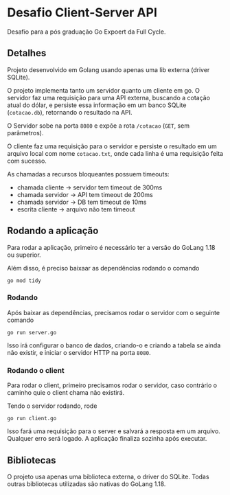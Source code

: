 # Desafio Client-Server API

Desafio para a pós graduação Go Expoert da Full Cycle.

## Detalhes

Projeto desenvolvido em Golang usando apenas uma lib externa (driver SQLite).

O projeto implementa tanto um servidor quanto um cliente em go. O servidor faz uma requisição para uma API externa, buscando a cotação atual do dólar, e persiste essa informação em um banco SQLite (`cotacao.db`), retornando o resultado na API.

O Servidor sobe na porta `8080` e expõe a rota `/cotacao` (`GET`, sem parâmetros).

O cliente faz uma requisição para o servidor e persiste o resultado em um arquivo local com nome `cotacao.txt`, onde cada linha é uma requisição feita com sucesso.

As chamadas a recursos bloqueantes possuem timeouts:
- chamada cliente -> servidor tem timeout de 300ms
- chamada servidor -> API tem timeout de 200ms
- chamada servidor -> DB tem timeout de 10ms
- escrita cliente -> arquivo não tem timeout

## Rodando a aplicação

Para rodar a aplicação, primeiro é necessário ter a versão do GoLang 1.18 ou superior.

Além disso, é preciso baixaar as dependências rodando o comando 

```
go mod tidy
```

### Rodando
Após baixar as dependências, precisamos rodar o servidor com o seguinte comando
```
go run server.go
```

Isso irá configurar o banco de dados, criando-o e criando a tabela se ainda não existir, e iniciar o servidor HTTP na porta `8080`.

### Rodando o client

Para rodar o client, primeiro precisamos rodar o servidor, caso contrário o caminho quie o client chama não existirá.

Tendo o servidor rodando, rode
```
go run client.go
```

Isso fará uma requisição para o server e salvará a resposta em um arquivo. Qualquer erro será logado. A aplicação finaliza sozinha após executar.

## Bibliotecas
O projeto usa apenas uma biblioteca externa, o driver do SQLite. Todas outras bibliotecas utilizadas são nativas do GoLang 1.18.